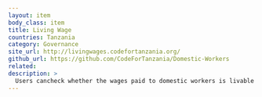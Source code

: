 ```yaml
---
layout: item
body_class: item
title: Living Wage
countries: Tanzania
category: Governance
site_url: http://livingwages.codefortanzania.org/
github_url: https://github.com/CodeForTanzania/Domestic-Workers
related: 
description: >
  Users cancheck whether the wages paid to domestic workers is livable in Tanzania.
---
```

